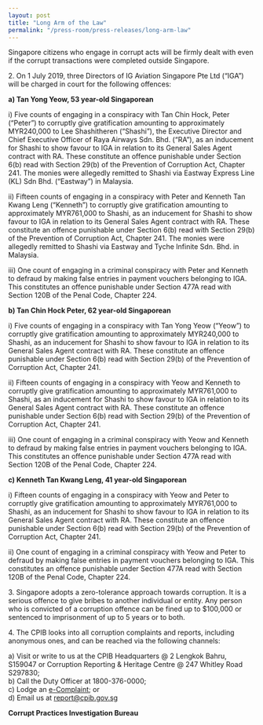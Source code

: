 ```yaml
---
layout: post
title: "Long Arm of the Law"
permalink: "/press-room/press-releases/long-arm-law"
---
```

Singapore citizens who engage in corrupt acts will be firmly dealt with even if the corrupt transactions were completed outside Singapore.  

2\.          On 1 July 2019, three Directors of IG Aviation Singapore Pte Ltd (“IGA”) will be charged in court for the following offences:

**a)    Tan Yong Yeow, 53 year-old Singaporean**

i)    Five counts of engaging in a conspiracy with Tan Chin Hock, Peter (“Peter”) to corruptly give gratification amounting to approximately MYR240,000 to Lee Shashitheren (“Shashi”), the Executive Director and Chief Executive Officer of Raya Airways Sdn. Bhd. (“RA”), as an inducement for Shashi to show favour to IGA in relation to its General Sales Agent contract with RA. These constitute an offence punishable under Section 6(b) read with Section 29(b) of the Prevention of Corruption Act, Chapter 241. The monies were allegedly remitted to Shashi via Eastway Express Line (KL) Sdn Bhd. (“Eastway”) in Malaysia.

ii)    Fifteen counts of engaging in a conspiracy with Peter and Kenneth Tan Kwang Leng (“Kenneth”) to corruptly give gratification amounting to approximately MYR761,000 to Shashi, as an inducement for Shashi to show favour to IGA in relation to its General Sales Agent contract with RA. These constitute an offence punishable under Section 6(b) read with Section 29(b) of the Prevention of Corruption Act, Chapter 241. The monies were allegedly remitted to Shashi via Eastway and Tyche Infinite Sdn. Bhd. in Malaysia.

iii)    One count of engaging in a criminal conspiracy with Peter and Kenneth to defraud by making false entries in payment vouchers belonging to IGA. This constitutes an offence punishable under Section 477A read with Section 120B of the Penal Code, Chapter 224.  

**b)    Tan Chin Hock Peter, 62 year-old Singaporean**

i)    Five counts of engaging in a conspiracy with Tan Yong Yeow (“Yeow”) to corruptly give gratification amounting to approximately MYR240,000 to Shashi, as an inducement for Shashi to show favour to IGA in relation to its General Sales Agent contract with RA. These constitute an offence punishable under Section 6(b) read with Section 29(b) of the Prevention of Corruption Act, Chapter 241. 

ii)    Fifteen counts of engaging in a conspiracy with Yeow and Kenneth to corruptly give gratification amounting to approximately MYR761,000 to Shashi, as an inducement for Shashi to show favour to IGA in relation to its General Sales Agent contract with RA. These constitute an offence punishable under Section 6(b) read with Section 29(b) of the Prevention of Corruption Act, Chapter 241. 

iii)    One count of engaging in a criminal conspiracy with Yeow and Kenneth to defraud by making false entries in payment vouchers belonging to IGA. This constitutes an offence punishable under Section 477A read with Section 120B of the Penal Code, Chapter 224.  

**c)    Kenneth Tan Kwang Leng, 41 year-old Singaporean**

i)    Fifteen counts of engaging in a conspiracy with Yeow and Peter to corruptly give gratification amounting to approximately MYR761,000 to Shashi, as an inducement for Shashi to show favour to IGA in relation to its General Sales Agent contract with RA. These constitute an offence punishable under Section 6(b) read with Section 29(b) of the Prevention of Corruption Act, Chapter 241. 

ii)    One count of engaging in a criminal conspiracy with Yeow and Peter to defraud by making false entries in payment vouchers belonging to IGA. This constitutes an offence punishable under Section 477A read with Section 120B of the Penal Code, Chapter 224.  

3\.          Singapore adopts a zero-tolerance approach towards corruption. It is a serious offence to give bribes to another individual or entity. Any person who is convicted of a corruption offence can be fined up to $100,000 or sentenced to imprisonment of up to 5 years or to both.

4\.          The CPIB looks into all corruption complaints and reports, including anonymous ones, and can be reached via the following channels:

a) Visit or write to us at the CPIB Headquarters @ 2 Lengkok Bahru, S159047 or Corruption Reporting & Heritage Centre @ 247 Whitley Road S297830;<br />
b) Call the Duty Officer at 1800-376-0000;<br />
c) Lodge an [e-Complaint](/e-services/e-complaint-for-corrupt-conduct); or<br>
d) Email us at <a class="spamspan" href="mailto:report@cpib.gov.sg">report@cpib.gov.sg</a>

**Corrupt Practices Investigation Bureau**
